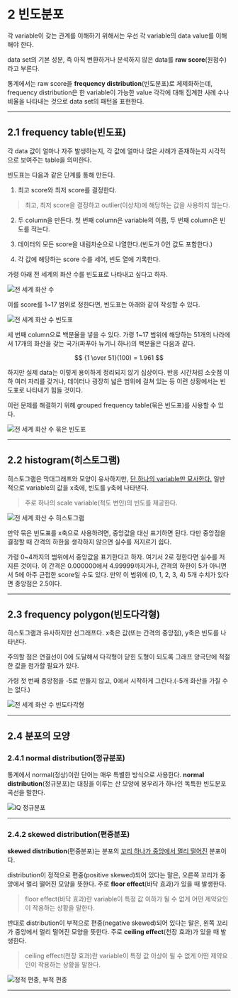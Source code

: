 # 2 빈도분포

각 variable이 갖는 관계를 이해하기 위해서는 우선 각 variable의 data value를 이해해야 한다. 

data set의 기본 성분, 즉 아직 변환하거나 분석하지 않은 data를 **raw score**(원점수)라고 부른다. 

통계에서는 raw score을 **frequency distribution**(빈도분포)로 체제화하는데, frequency distribution은 한 variable이 가능한 value 각각에 대해 집계한 사례 수나 비율을 나타내는 것으로 data set의 패턴을 표현한다.

---

## 2.1 frequency table(빈도표)

각 data 값이 얼마나 자주 발생하는지, 각 값에 얼마나 많은 사례가 존재하는지 시각적으로 보여주는 table을 의미한다.

빈도표는 다음과 같은 단계를 통해 만든다.

1. 최고 score와 최저 score를 결정한다.

> 최고, 최저 score을 결정하고 outlier(이상치)에 해당하는 값을 사용하지 않는다.

2. 두 column을 만든다. 첫 번째 column은 variable의 이름, 두 번째 column은 빈도를 적는다.

3. 데이터의 모든 score을 내림차순으로 나열한다.(빈도가 0인 값도 포함한다.)

4. 각 값에 해당하는 score 수를 세어, 빈도 열에 기록한다.

가령 아래 전 세계의 화산 수를 빈도표로 나타내고 싶다고 하자.

![전 세계 화산 수](images/volcanoes.png)

이를 score를 1~17 범위로 정한다면, 빈도표는 아래와 같이 작성할 수 있다.

![전 세계 화산 수 빈도표](images/volcano_frequency_table.png)

세 번째 column으로 백분율을 넣을 수 있다. 가령 1~17 범위에 해당하는 51개의 나라에서 17개의 화산을 갖는 국가(파푸아 뉴기니 하나)의 백분율은 다음과 같다.

$$ {1 \over 51}(100) = 1.961 $$

하지만 실제 data는 이렇게 용이하게 정리되지 않기 십상이다. 반응 시간처럼 소숫점 이하 여러 자리를 갖거나, 데이터나 굉장히 넓은 범위에 걸쳐 있는 등 이런 상황에서는 빈도표로 나타내기 힘들 것이다.

이런 문제를 해결하기 위해 grouped frequency table(묶은 빈도표)를 사용할 수 있다.

![전 세계 화산 수 묶은 빈도표](images/volcano_groped_frequency_table.png)

---

## 2.2 histogram(히스토그램)

히스토그램은 막대그래프와 모양이 유사하지만, <U>단 하나의 variable만 묘사한다.</U> 일반적으로 variable의 값을 x축에, 빈도를 y축에 나타낸다.

> 주로 하나의 scale variable(척도 변인)의 빈도를 제공한다.

![전 세계 화산 수 히스토그램](images/volcano_histogram.png)

만약 묶은 빈도표를 x축으로 사용하려면, 중앙값을 대신 표기하면 된다. 다만 중앙점을 결정할 때 간격의 하한을 생각하지 않으면 실수를 저지르기 쉽다.

가령 0~4까지의 범위에서 중앙값을 표기한다고 하자. 여기서 2로 정한다면 실수를 저지른 것이다. 이 간격은 0.000000에서 4.99999까지거나, 간격의 하한이 5가 아니면서 5에 아주 근접한 score일 수도 있다. 만약 이 범위에 (0, 1, 2, 3, 4) 5개 수치가 있다면 중앙점은 2.5이다.

---

## 2.3 frequency polygon(빈도다각형)

히스토그램과 유사하지만 선그래프다. x축은 값(또는 간격의 중앙점), y축은 빈도를 나타낸다.

주의할 점은 연결선이 0에 도달해서 다각형이 닫힌 도형이 되도록 그래프 양극단에 적절한 값을 첨가할 필요가 있다.

가령 첫 번째 중앙점을 -5로 만들지 않고, 0에서 시작하게 그린다.(-5개 화산을 가질 수는 없다.)

![전 세계 화산 수 빈도다각형](images/volcano_frequency_polygon.png)

---

## 2.4 분포의 모양

### 2.4.1 normal distribution(정규분포)

통계에서 normal(정상)이란 단어는 매우 특별한 방식으로 사용한다. **normal distribution**(정규분포)는 대칭을 이루는 산 모양에 봉우리가 하나인 독특한 빈도분포 곡선을 말한다.

![IQ 정규분포](images/iq_normal_distribution.png)

---

### 2.4.2 skewed distribution(편중분포)

**skewed distribution**(편중분포)는 분포의 <U>꼬리 하나가 중앙에서 멀리 떨어진</U> 분포이다. 

distribution이 정적으로 편중(positive skewed)되어 있다는 말은, 오른쪽 꼬리가 중앙에서 멀리 떨어진 모양을 뜻한다. 주로 **floor effect**(바닥 효과)가 있을 때 발생한다.

> floor effect(바닥 효과)란 variable이 특정 값 이하가 될 수 없게 어떤 제약요인이 작용하는 상황을 말한다.

반대로 distribution이 부적으로 편중(negative skewed)되어 있다는 말은, 왼쪽 꼬리가 중앙에서 멀리 떨어진 모양을 뜻한다. 주로 **ceiling effect**(천장 효과)가 있을 때 발생한다.

> ceiling effect(천장 효과)란 variable이 특정 값 이상이 될 수 없게 어떤 제약요인이 작용하는 상황을 말한다.

![정적 편중, 부적 편중](images/positive_and_negative_skewed.png)

---